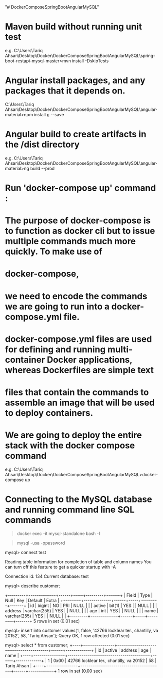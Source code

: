 "# DockerComposeSpringBootAngularMySQL" 

# Maven build without running unit test
e.g.
C:\Users\Tariq Ahsan\Desktop\Docker\DockerComposeSpringBootAngularMySQL\spring-boot-restapi-mysql-master>mvn install -DskipTests
# Angular install packages, and any packages that it depends on.
C:\Users\Tariq Ahsan\Desktop\Docker\DockerComposeSpringBootAngularMySQL\angular-material>npm install g --save
# Angular build to create artifacts in the /dist directory
e.g.
C:\Users\Tariq Ahsan\Desktop\Docker\DockerComposeSpringBootAngularMySQL\angular-material>ng build --prod

# Run 'docker-compose up' command :
# The purpose of docker-compose is to function as docker cli but to issue multiple commands much more quickly. To make use of 
# docker-compose, 
# we need to encode the commands we are going to run into a docker-compose.yml file.
#
# docker-compose.yml files are used for defining and running multi-container Docker applications, whereas Dockerfiles are simple text 
# files that contain the commands to assemble an image that will be used to deploy containers. 
# We are going to deploy the entire stack with the docker compose command
e.g.
C:\Users\Tariq Ahsan\Desktop\Docker\DockerComposeSpringBootAngularMySQL>docker-compose up
# Connecting to the MySQL database and running command line SQL commands

>docker exec -it mysql-standalone bash -l

>mysql -usa -ppassword

mysql> connect test

Reading table information for completion of table and column names
You can turn off this feature to get a quicker startup with -A

Connection id:    134
Current database: test

mysql> describe customer;

+---------+--------------+------+-----+---------+-------+
| Field   | Type         | Null | Key | Default | Extra |
+---------+--------------+------+-----+---------+-------+
| id      | bigint       | NO   | PRI | NULL    |       |
| active  | bit(1)       | YES  |     | NULL    |       |
| address | varchar(255) | YES  |     | NULL    |       |
| age     | int          | YES  |     | NULL    |       |
| name    | varchar(255) | YES  |     | NULL    |       |
+---------+--------------+------+-----+---------+-------+
5 rows in set (0.01 sec)

mysql> insert into customer values(1, false, '42766 locklear ter., chantilly, va 20152', 58, 'Tariq Ahsan');
Query OK, 1 row affected (0.01 sec)

mysql> select * from customer;
+----+----------------+------------------------------------------+------+-------------+
| id | active         | address                                  | age  | name        |
+----+----------------+------------------------------------------+------+-------------+
|  1 | 0x00           | 42766 locklear ter., chantilly, va 20152 |   58 | Tariq Ahsan |
+----+----------------+------------------------------------------+------+-------------+
1 row in set (0.00 sec)


